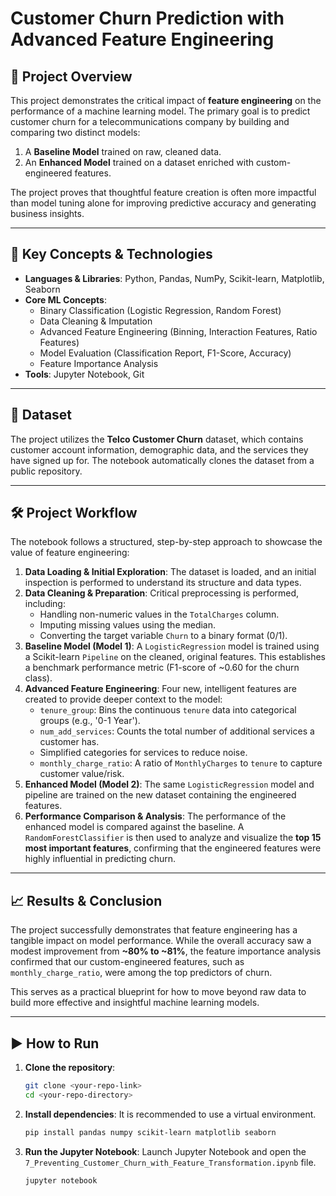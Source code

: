 # Customer Churn Prediction with Advanced Feature Engineering

## 🚀 Project Overview

This project demonstrates the critical impact of **feature engineering** on the performance of a machine learning model. The primary goal is to predict customer churn for a telecommunications company by building and comparing two distinct models:
1.  A **Baseline Model** trained on raw, cleaned data.
2.  An **Enhanced Model** trained on a dataset enriched with custom-engineered features.

The project proves that thoughtful feature creation is often more impactful than model tuning alone for improving predictive accuracy and generating business insights.

---

## 🔧 Key Concepts & Technologies

* **Languages & Libraries**: Python, Pandas, NumPy, Scikit-learn, Matplotlib, Seaborn
* **Core ML Concepts**:
    * Binary Classification (Logistic Regression, Random Forest)
    * Data Cleaning & Imputation
    * Advanced Feature Engineering (Binning, Interaction Features, Ratio Features)
    * Model Evaluation (Classification Report, F1-Score, Accuracy)
    * Feature Importance Analysis
* **Tools**: Jupyter Notebook, Git

---

## 📂 Dataset

The project utilizes the **Telco Customer Churn** dataset, which contains customer account information, demographic data, and the services they have signed up for. The notebook automatically clones the dataset from a public repository.

---

## 🛠️ Project Workflow

The notebook follows a structured, step-by-step approach to showcase the value of feature engineering:

1.  **Data Loading & Initial Exploration**: The dataset is loaded, and an initial inspection is performed to understand its structure and data types.
2.  **Data Cleaning & Preparation**: Critical preprocessing is performed, including:
    * Handling non-numeric values in the `TotalCharges` column.
    * Imputing missing values using the median.
    * Converting the target variable `Churn` to a binary format (0/1).
3.  **Baseline Model (Model 1)**: A `LogisticRegression` model is trained using a Scikit-learn `Pipeline` on the cleaned, original features. This establishes a benchmark performance metric (F1-score of ~0.60 for the churn class).
4.  **Advanced Feature Engineering**: Four new, intelligent features are created to provide deeper context to the model:
    * `tenure_group`: Bins the continuous `tenure` data into categorical groups (e.g., '0-1 Year').
    * `num_add_services`: Counts the total number of additional services a customer has.
    * Simplified categories for services to reduce noise.
    * `monthly_charge_ratio`: A ratio of `MonthlyCharges` to `tenure` to capture customer value/risk.
5.  **Enhanced Model (Model 2)**: The same `LogisticRegression` model and pipeline are trained on the new dataset containing the engineered features.
6.  **Performance Comparison & Analysis**: The performance of the enhanced model is compared against the baseline. A `RandomForestClassifier` is then used to analyze and visualize the **top 15 most important features**, confirming that the engineered features were highly influential in predicting churn.

---

## 📈 Results & Conclusion

The project successfully demonstrates that feature engineering has a tangible impact on model performance. While the overall accuracy saw a modest improvement from **~80% to ~81%**, the feature importance analysis confirmed that our custom-engineered features, such as `monthly_charge_ratio`, were among the top predictors of churn.

This serves as a practical blueprint for how to move beyond raw data to build more effective and insightful machine learning models.

---

## ▶️ How to Run

1.  **Clone the repository**:
    ```bash
    git clone <your-repo-link>
    cd <your-repo-directory>
    ```
2.  **Install dependencies**:
    It is recommended to use a virtual environment.
    ```bash
    pip install pandas numpy scikit-learn matplotlib seaborn
    ```
3.  **Run the Jupyter Notebook**:
    Launch Jupyter Notebook and open the `7_Preventing_Customer_Churn_with_Feature_Transformation.ipynb` file.
    ```bash
    jupyter notebook
    ```
